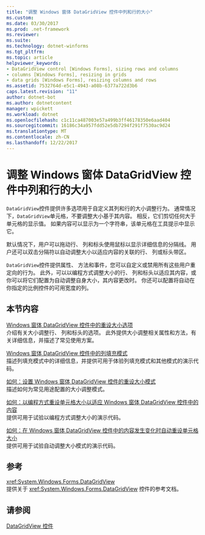 ```yaml
---
title: "调整 Windows 窗体 DataGridView 控件中列和行的大小"
ms.custom: 
ms.date: 03/30/2017
ms.prod: .net-framework
ms.reviewer: 
ms.suite: 
ms.technology: dotnet-winforms
ms.tgt_pltfrm: 
ms.topic: article
helpviewer_keywords:
- DataGridView control [Windows Forms], sizing rows and columns
- columns [Windows Forms], resizing in grids
- data grids [Windows Forms], resizing columns and rows
ms.assetid: 7532764d-e5c1-4943-a08b-6377a722d3b6
caps.latest.revision: "11"
author: dotnet-bot
ms.author: dotnetcontent
manager: wpickett
ms.workload: dotnet
ms.openlocfilehash: c1c11ca487003e57a499b3ff46178350e6aad404
ms.sourcegitcommit: 16186c34a957fdd52e5db7294f291f7530ac9d24
ms.translationtype: MT
ms.contentlocale: zh-CN
ms.lasthandoff: 12/22/2017
---
```

# <a name="resizing-columns-and-rows-in-the-windows-forms-datagridview-control"></a>调整 Windows 窗体 DataGridView 控件中列和行的大小
`DataGridView`控件提供许多选项用于自定义其列和行的大小调整行为。 通常情况下，`DataGridView`单元格，不要调整大小基于其内容。 相反，它们剪切任何大于单元格的显示值。 如果内容可以显示为一个字符串，该单元格在工具提示中显示它。  
  
 默认情况下，用户可以拖动行、 列和标头使用鼠标以显示详细信息的分隔线。 用户还可以双击分隔符以自动调整大小以适应内容的关联的行、 列或标头带区。  
  
 `DataGridView`控件提供属性、 方法和事件，您可以自定义或禁用所有这些用户重定向的行为。 此外，可以以编程方式调整大小的行、 列和标头以适应其内容，或你可以将它们配置为自动调整自身大小，其内容更改时。 你还可以配置将自动在你指定的比例控件的可用宽度的列。  
  
## <a name="in-this-section"></a>本节内容  
 [Windows 窗体 DataGridView 控件中的重设大小选项](../../../../docs/framework/winforms/controls/sizing-options-in-the-windows-forms-datagridview-control.md)  
 介绍有关大小调整行、 列和标头的选项。 此外提供大小调整相关属性和方法，有关详细信息，并描述了常见使用方案。  
  
 [Windows 窗体 DataGridView 控件中的列填充模式](../../../../docs/framework/winforms/controls/column-fill-mode-in-the-windows-forms-datagridview-control.md)  
 描述列填充模式中的详细信息，并提供可用于体验列填充模式和其他模式的演示代码。  
  
 [如何：设置 Windows 窗体 DataGridView 控件的重设大小模式](../../../../docs/framework/winforms/controls/how-to-set-the-sizing-modes-of-the-windows-forms-datagridview-control.md)  
 描述如何为常见用途配置的大小调整模式。  
  
 [如何：以编程方式重设单元格大小以适应 Windows 窗体 DataGridView 控件中的内容](../../../../docs/framework/winforms/controls/programmatically-resize-cells-to-fit-content-in-the-datagrid.md)  
 提供可用于试验以编程方式调整大小的演示代码。  
  
 [如何：在 Windows 窗体 DataGridView 控件中的内容发生变化时自动重设单元格大小](../../../../docs/framework/winforms/controls/automatically-resize-cells-when-content-changes-in-the-datagrid.md)  
 提供可用于试验自动调整大小模式的演示代码。  
  
## <a name="reference"></a>参考  
 <xref:System.Windows.Forms.DataGridView>  
 提供关于 <xref:System.Windows.Forms.DataGridView> 控件的参考文档。  
  
## <a name="see-also"></a>请参阅  
 [DataGridView 控件](../../../../docs/framework/winforms/controls/datagridview-control-windows-forms.md)
